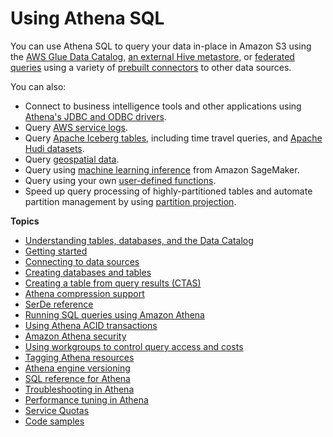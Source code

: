 # Using Athena SQL<a name="using-athena-sql"></a>

You can use Athena SQL to query your data in\-place in Amazon S3 using the [AWS Glue Data Catalog](glue-athena.md), [an external Hive metastore](connect-to-data-source-hive.md), or [federated queries](connect-to-a-data-source.md) using a variety of [prebuilt connectors](connectors-prebuilt.md) to other data sources\.

You can also:
+ Connect to business intelligence tools and other applications using [Athena's JDBC and ODBC drivers](https://docs.aws.amazon.com/athena/latest/ug/athena-bi-tools-jdbc-odbc.html)\. 
+ Query [AWS service logs](querying-aws-service-logs.md)\. 
+ Query [Apache Iceberg tables](querying-iceberg.md), including time travel queries, and [Apache Hudi datasets](querying-hudi.md)\. 
+ Query [geospatial data](querying-geospatial-data.md)\. 
+ Query using [machine learning inference](https://docs.aws.amazon.com/athena/latest/ug/querying-mlmodel.html) from Amazon SageMaker\.
+ Query using your own [user\-defined functions](https://docs.aws.amazon.com/athena/latest/ug/querying-udf.html)\.
+ Speed up query processing of highly\-partitioned tables and automate partition management by using [partition projection](https://docs.aws.amazon.com/athena/latest/ug/partition-projection.html)\.

**Topics**
+ [Understanding tables, databases, and the Data Catalog](understanding-tables-databases-and-the-data-catalog.md)
+ [Getting started](getting-started.md)
+ [Connecting to data sources](work-with-data-stores.md)
+ [Creating databases and tables](work-with-data.md)
+ [Creating a table from query results \(CTAS\)](ctas.md)
+ [Athena compression support](compression-formats.md)
+ [SerDe reference](serde-reference.md)
+ [Running SQL queries using Amazon Athena](querying-athena-tables.md)
+ [Using Athena ACID transactions](acid-transactions.md)
+ [Amazon Athena security](security.md)
+ [Using workgroups to control query access and costs](manage-queries-control-costs-with-workgroups.md)
+ [Tagging Athena resources](tags.md)
+ [Athena engine versioning](engine-versions.md)
+ [SQL reference for Athena](ddl-sql-reference.md)
+ [Troubleshooting in Athena](troubleshooting-athena.md)
+ [Performance tuning in Athena](performance-tuning.md)
+ [Service Quotas](service-limits.md)
+ [Code samples](code-samples.md)
